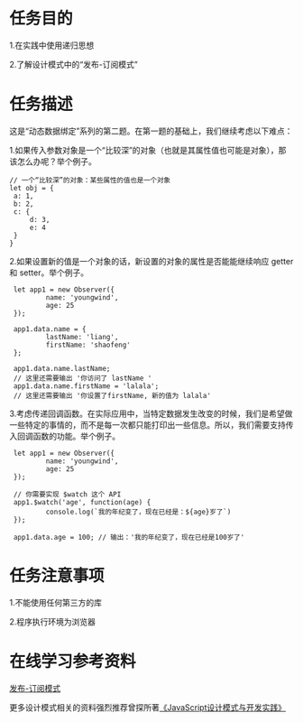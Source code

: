 # 任务目的
1.在实践中使用递归思想

2.了解设计模式中的“发布-订阅模式”
# 任务描述
这是“动态数据绑定”系列的第二题。在第一题的基础上，我们继续考虑以下难点：

1.如果传入参数对象是一个“比较深”的对象（也就是其属性值也可能是对象），那该怎么办呢？举个例子。

    // 一个“比较深”的对象：某些属性的值也是一个对象
    let obj = {
     a: 1,
     b: 2,
     c: {
         d: 3,
         e: 4
     }
    }
2.如果设置新的值是一个对象的话，新设置的对象的属性是否能能继续响应 getter 和 setter。举个例子。

     let app1 = new Observer({
             name: 'youngwind',
             age: 25
     });

     app1.data.name = {
             lastName: 'liang',
             firstName: 'shaofeng'
     };

     app1.data.name.lastName;
     // 这里还需要输出 '你访问了 lastName '
     app1.data.name.firstName = 'lalala';
     // 这里还需要输出 '你设置了firstName, 新的值为 lalala'
3.考虑传递回调函数。在实际应用中，当特定数据发生改变的时候，我们是希望做一些特定的事情的，而不是每一次都只能打印出一些信息。所以，我们需要支持传入回调函数的功能。举个例子。

     let app1 = new Observer({
             name: 'youngwind',
             age: 25
     });

     // 你需要实现 $watch 这个 API
     app1.$watch('age', function(age) {
             console.log(`我的年纪变了，现在已经是：${age}岁了`)
     });

     app1.data.age = 100; // 输出：'我的年纪变了，现在已经是100岁了'
# 任务注意事项
1.不能使用任何第三方的库

2.程序执行环境为浏览器
# 在线学习参考资料

[发布-订阅模式](https://gold.xitu.io/entry/580b5553570c350068e6c2d6)

更多设计模式相关的资料强烈推荐曾探所著[《JavaScript设计模式与开发实践》](https://book.douban.com/subject/26382780/)